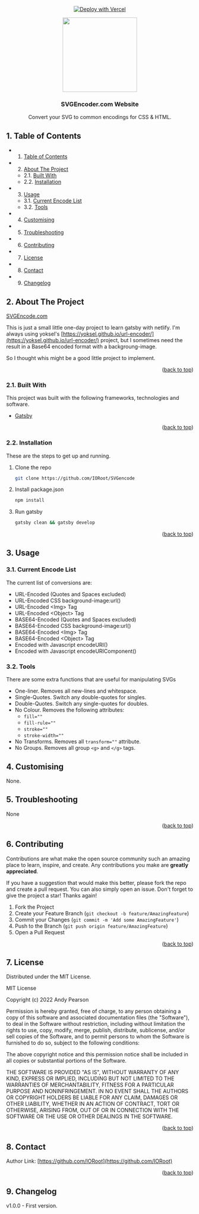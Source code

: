 

<div id="top"></div>

<div align="center">

<a href="https://vercel.com/new/clone?repository-url=https%3A%2F%2Fgithub.com%2FLIGMATV%2FSVGencode&project-name=svgencode&repository-name=SVGEncode"><img src="https://vercel.com/button" alt="Deploy with Vercel"/></a>

<img src="https://svg-rewriter.sachinraja.workers.dev/?url=https%3A%2F%2Fcdn.jsdelivr.net%2Fnpm%2F%40mdi%2Fsvg%406.7.96%2Fsvg%2Fsvg.svg&fill=%23FCD34D&width=200px&height=200px" style="width:200px;"/>

<h3 align="center">SVGEncoder.com Website</h3>

<p align="center">
Convert your SVG to common encodings for CSS & HTML.
</p>    
</div>

##  1. <a name='TableofContents'></a>Table of Contents


* 1. [Table of Contents](#TableofContents)
* 2. [About The Project](#AboutTheProject)
	* 2.1. [Built With](#BuiltWith)
	* 2.2. [Installation](#Installation)
* 3. [Usage](#Usage)
	* 3.1. [Current Encode List](#CurrentEncodeList)
	* 3.2. [Tools](#Tools)
* 4. [ Customising](#Customising)
* 5. [Troubleshooting](#Troubleshooting)
* 6. [Contributing](#Contributing)
* 7. [License](#License)
* 8. [Contact](#Contact)
* 9. [Changelog](#Changelog)


##  2. <a name='AboutTheProject'></a>About The Project

[SVGEncode.com](https://SVGEncode.com)

This is just a small little one-day project to learn gatsby with netlify. I'm always using yoksel's [https://yoksel.github.io/url-encoder/](https://yoksel.github.io/url-encoder/) project, but I sometimes need the result in a Base64 encoded format with a backgroung-image. 

So I thought whis might be a good little project to implement.

<p align="right">(<a href="#top">back to top</a>)</p>


###  2.1. <a name='BuiltWith'></a>Built With

This project was built with the following frameworks, technologies and software.

- [Gatsby](https://www.gatsbyjs.com/)

<p align="right">(<a href="#top">back to top</a>)</p>


###  2.2. <a name='Installation'></a>Installation

These are the steps to get up and running.

1. Clone the repo 
    ```sh
    git clone https://github.com/IORoot/SVGencode
    ```
2. Install package.json
    ```sh
    npm install
    ```
3. Run gatsby
    ```sh
    gatsby clean && gatsby develop
    ```


<p align="right">(<a href="#top">back to top</a>)</p>


##  3. <a name='Usage'></a>Usage

###  3.1. <a name='CurrentEncodeList'></a>Current Encode List
The current list of conversions are:

- URL-Encoded (Quotes and Spaces excluded)
- URL-Encoded CSS background-image:url()
- URL-Encoded &#60;Img&#62; Tag
- URL-Encoded &#60;Object&#62; Tag
- BASE64-Encoded (Quotes and Spaces excluded)
- BASE64-Encoded CSS background-image:url()
- BASE64-Encoded &#60;Img&#62; Tag
- BASE64-Encoded &#60;Object&#62; Tag
- Encoded with Javascript encodeURI()
- Encoded with Javascript encodeURIComponent()

###  3.2. <a name='Tools'></a>Tools
There are some extra functions that are useful for manipulating SVGs

- One-liner. Removes all new-lines and whitespace.
- Single-Quotes. Switch any double-quotes for singles.
- Double-Quotes. Switch any single-quotes for doubles.
- No Colour. Removes the following attributes:
    - `fill=""` 
    - `fill-rule=""`
    - `stroke=""`
    - `stroke-width=""`
- No Transforms. Removes all `transform=""` attribute.
- No Groups. Removes all group `<g>` and `</g>` tags.


##  4. <a name='Customising'></a> Customising

None.

##  5. <a name='Troubleshooting'></a>Troubleshooting

None

<p align="right">(<a href="#top">back to top</a>)</p>


##  6. <a name='Contributing'></a>Contributing

Contributions are what make the open source community such an amazing place to learn, inspire, and create. Any contributions you make are **greatly appreciated**.

If you have a suggestion that would make this better, please fork the repo and create a pull request. You can also simply open an issue.
Don't forget to give the project a star! Thanks again!

1. Fork the Project
2. Create your Feature Branch (`git checkout -b feature/AmazingFeature`)
3. Commit your Changes (`git commit -m 'Add some AmazingFeature'`)
4. Push to the Branch (`git push origin feature/AmazingFeature`)
5. Open a Pull Request

<p align="right">(<a href="#top">back to top</a>)</p>



##  7. <a name='License'></a>License

Distributed under the MIT License.

MIT License

Copyright (c) 2022 Andy Pearson

Permission is hereby granted, free of charge, to any person obtaining a copy
of this software and associated documentation files (the "Software"), to deal
in the Software without restriction, including without limitation the rights
to use, copy, modify, merge, publish, distribute, sublicense, and/or sell
copies of the Software, and to permit persons to whom the Software is
furnished to do so, subject to the following conditions:

The above copyright notice and this permission notice shall be included in all
copies or substantial portions of the Software.

THE SOFTWARE IS PROVIDED "AS IS", WITHOUT WARRANTY OF ANY KIND, EXPRESS OR
IMPLIED, INCLUDING BUT NOT LIMITED TO THE WARRANTIES OF MERCHANTABILITY,
FITNESS FOR A PARTICULAR PURPOSE AND NONINFRINGEMENT. IN NO EVENT SHALL THE
AUTHORS OR COPYRIGHT HOLDERS BE LIABLE FOR ANY CLAIM, DAMAGES OR OTHER
LIABILITY, WHETHER IN AN ACTION OF CONTRACT, TORT OR OTHERWISE, ARISING FROM,
OUT OF OR IN CONNECTION WITH THE SOFTWARE OR THE USE OR OTHER DEALINGS IN THE
SOFTWARE.

<p align="right">(<a href="#top">back to top</a>)</p>



##  8. <a name='Contact'></a>Contact

Author Link: [https://github.com/IORoot](https://github.com/IORoot)

<p align="right">(<a href="#top">back to top</a>)</p>

##  9. <a name='Changelog'></a>Changelog

v1.0.0 - First version.
